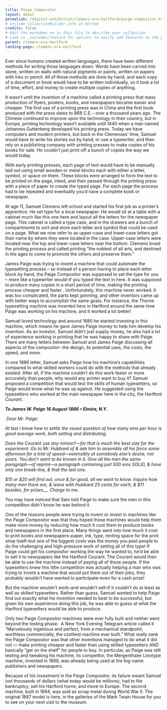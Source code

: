 ```yaml
---
title: Paige Compositor
layout: about
permalink: /digital-exhibition/clemens-era-hartford/paige-compositor.html
# include CollectionBuilder info at bottom
credits: false
# Edit the markdown on in this file to describe your collection
# Look in _includes/feature for options to easily add features to the page
parent: clemens-era-hartford
landing-page: clemens-era-hartford
---
```


Ever since humans created written languages, there have been different methods for writing those languages down. Words have been carved into stone, written on walls with natural pigments or paints, written on papers with inks or pencil. All of those methods are done by hand, and each copy of a document or book would have to be written individually, so it took a lot of time, effort, and money to create multiple copies of anything.

It wasn’t until the invention of a machine called a printing press that mass production of flyers, posters, books, and newspapers became easier and cheaper. The first use of a printing press was in China and the first book produced with the press dates to 868 C.E.--over a thousand years ago. The Chinese continued to improve upon the technology in their country, but in Europe, printing technology wasn’t available until 1440 when a man named Johannes Guttenberg developed his printing press. Today we have computers and modern printers, but back in the Clemenses’ time, Samuel would have to write his stories out by hand, or use a typewriter, and then rely on a publishing company with printing presses to make copies of his books for sale. He couldn’t just print off a bunch of copies the way we would today. 

With early printing presses, each page of text would have to be manually laid out using small wooden or metal blocks each with either a letter, symbol, or space on them. These blocks were arranged to form the text to be printed on the page, inked, and then passed through the printing press with a piece of paper to create the typed page. For each page the process had to be repeated and eventually you’d have a complete book or newspaper.

At age 11, Samuel Clemens left school and started his first job as a printer’s apprentice. He set type for a local newspaper. He would sit at a table with a cabinet much like this one here and layout all the letters for the newspaper page. This cabinet is called a type case, and in the drawers are a bunch of compartments to sort and store each letter and symbol that could be used on a page. What we now refer to as upper-case and lower-case letters got their name by where they were located in the case. Upper-case letters were located near the top and lower-case letters near the bottom. Clemens loved the printing process and called printing “the noblest of all arts, and destined in the ages to come to promote the others and preserve them.”

James Paige was trying to invent a machine that could automate the typesetting process – so instead of a person having to place each letter block by hand, the Paige Compositor was supposed to set the type for you – more like a typewriter would–if you typed the text in here. It was supposed to produce many copies in a short period of time, making the printing process cheaper and faster . Unfortunately, this machine never worked. It was too complicated, the parts kept jamming, and other inventors came up with better ways to accomplish the same goals. For instance, the Thorne typesetting machine was invented here in Hartford around the same time Paige was working on his machine, and it worked a lot better! 

Samuel loved technology and around 1880 he started investing in this machine, which means he gave James Paige money to help him develop his invention. As an investor, Samuel didn’t just supply money, he also had a lot of experience working in printing that he was happy to share with Paige. There are many letters between Samuel and James Paige discussing all aspects of the compositor– the design, its potential uses, the costs, the speed, and more.

In one 1886 letter, Samuel asks Paige how his machine’s capabilities compared to what skilled workers could do with the methods that already existed. After all, if the machine couldn’t do this work faster or more accurately than people, why would any printer want to buy it? Samuel proposed a competition that would test the skills of human typesetters, so Paige would know what he was up against. He suggested using the typesetters who worked at the main newspaper here in the city, the Hartford _Courant._

_**To James W. Paige 16 August 1886 • Elmira, N.Y.**_ 

 _Dear Mr. Paige:_

_At last I know how to settle the vexed question of how many_ _ems per hour is good average work, both setting and distributing._

_Does the Courant use any minion?—for that is much the best size for the experiment. Go to Mr. Hubbard of & ask him to assemble all his force some afternoon for a trial of speed—ostensibly at somebody else’s desire, not yours. You don’t want to be known in it. Give all the men the same_ _paragraph—of reprint—a paragraph containing just 500 ems SOLID, &_ _have only one break-line, & that the last one._ 

_$15 or $20 will find out, once & for good, all we want to know. Inquire how many men there are, & leave with Hubbard 25 cents for each;_ _& $11 besides, for prizes__._ _Charge to me._

You may have noticed that Sam told Paige to make sure the men in this competition didn’t know he was behind it. 

One of the reasons people were trying to invent or invest in machines like the Paige Compositor was that they hoped those machines would help them make more money by reducing how much it cost them to produce books and newspapers in the first place. Many things went into how much it cost to print books and newspapers–paper, ink, type, renting space for the print shop itself–but one of the biggest costs was the money you paid people to do the challenging and high-pressure work of setting all of this type! If Paige could get his compositor working the way he wanted to, he’d be able to sell it to newspapers like the Hartford Courant. The Courant would then be able to use the machine instead of paying all of those people. If the typesetters knew this little competition was actually helping a man who was trying to invent a machine that would put them out of their jobs, they probably wouldn’t have wanted to participate–even for a cash prize!

But the machine wouldn’t work–and wouldn’t sell–if it couldn’t do at least as well as skilled typesetters. Rather than guess, Samuel wanted to help Paige find out exactly what his invention needed to beat to be successful, but given his own experience doing this job, he was able to guess at what the Hartford typesetters would be able to produce.

Only two Paige Compositor machines were ever fully built and neither went beyond the testing phase.  A New York Evening Telegram article called it “Marvelously ingenious and perfect, from a mechanical standpoint; worthless commercially, the costliest machine ever built.” What really sank the Paige Compositor was that other inventions managed to do what it did not — make printing cheaper and faster than using skilled typesetters AND basically “get on the shelf” for people to buy. In particular, as Paige was still testing and tweaking his machine, its competitor, the Mergenthaler Linotype machine, invented in 1886, was already being used at the big-name publishers and newspapers. 

Because of his investment in the Paige Compositor, its failure meant Samuel lost thousands of dollars (what today would be millions), had to file bankruptcy, sell his Hartford home, and move to Europe. The second machine, built in 1894, was sold as scrap metal during World War II. The original 1887 model is here, in the galleries of the Mark Twain House for you to see on your next visit to the museum.